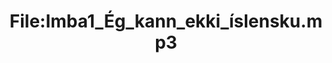 ---
title: File:Imba1_Ég_kann_ekki_íslensku.mp3
recording of: Ég kann ekki íslensku.
reading speed: slow
speaker: Imba
license: CC0
---
